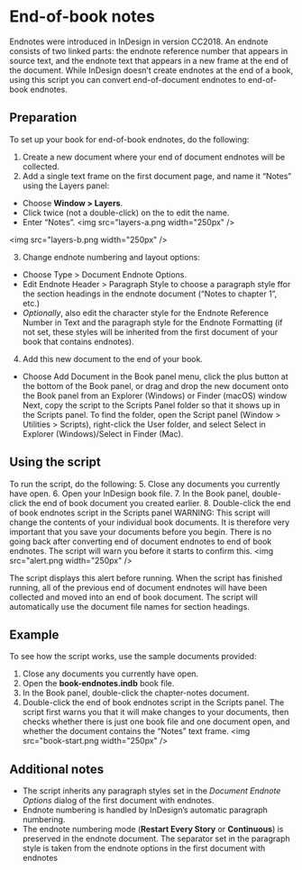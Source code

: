 ﻿# End-of-book notes
Endnotes were introduced in InDesign in version CC2018. An endnote consists of two linked parts: the endnote reference number that appears in source text, and the endnote text that appears in a new frame at the end of the document. While InDesign doesn’t create endnotes at the end of a book, using this script you can convert end-of-document endnotes to end-of-book endnotes.
## Preparation
To set up your book for end-of-book endnotes, do the following:
1.	Create a new document where your end of document endnotes will be collected.
2.	Add a single text frame on the first document page, and name it “Notes” using the Layers panel:
* Choose **Window > Layers**.
* Click twice (not a double-click) on the <text frame> to edit the name.
* Enter “Notes”.
<img src="layers-a.png width="250px" />

<img src="layers-b.png width="250px" />

3.	Change endnote numbering and layout options:
* Choose Type > Document Endnote Options.
* Edit Endnote Header > Paragraph Style to choose a paragraph style ffor the section headings in the endnote document (“Notes to chapter 1”, etc.)
* *Optionally*, also edit the character style for the Endnote Reference Number in Text and the paragraph style for the Endnote Formatting (if not set, these styles will be inherited from the first document of your book that contains endnotes).
4.	Add this new document to the end of your book.
* Choose Add Document in the Book panel menu, click the plus button at the bottom of the Book panel, or drag and drop the new document onto the Book panel from an Explorer (Windows) or Finder (macOS) window
Next, copy the script to the Scripts Panel folder so that it shows up in the Scripts panel. To find the folder, open the Script panel (Window > Utilities > Scripts), right-click the User folder, and select Select in Explorer (Windows)/Select in Finder (Mac).
## Using the script
To run the script, do the following:
5.	Close any documents you currently have open.
6.	Open your InDesign book file.
7.	In the Book panel, double-click the end of book document you created earlier.
8.	Double-click the end of book endnotes script in the Scripts panel
WARNING: This script will change the contents of your individual book documents. It is therefore very important that you save your documents before you begin. There is no going back after converting end of document endnotes to end of book endnotes. The script will warn you before it starts to confirm this.
<img src="alert.png width="250px" />

The script displays this alert before running.
When the script has finished running, all of the previous end of document endnotes will have been collected and moved into an end of book document. The script will automatically use the document file names for section headings.
## Example
To see how the script works, use the sample documents provided:
1.	Close any documents you currently have open.
2.	Open the **book-endnotes.indb** book file.
3.	In the Book panel, double-click the chapter-notes document.
4.	Double-click the end of book endnotes script in the Scripts panel.
The script first warns you that it will make changes to your documents, then checks whether there is just one book file and one document open, and whether the document contains the “Notes” text frame.
<img src="book-start.png width="250px" />

## Additional notes
* The script inherits any paragraph styles set in the *Document Endnote Options* dialog of the first document with endnotes.
* Endnote numbering is handled by InDesign’s automatic paragraph numbering.
* The endnote numbering mode (**Restart Every Story** or **Continuous**) is preserved in the endnote document. The separator set in the paragraph style is taken from the endnote options in the first document with endnotes
